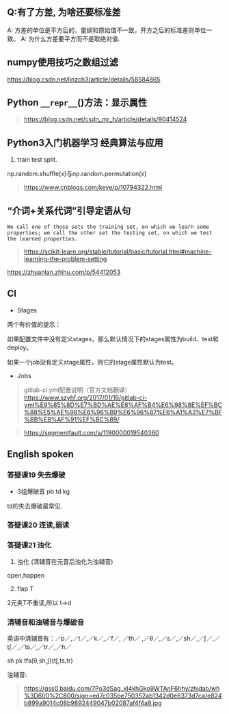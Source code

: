 
## Q:有了方差, 为啥还要标准差

A: 方差的单位是平方后的，量纲和原始值不一致，开方之后的标准差则单位一致。
A: 为什么方差要平方而不是取绝对值. 

## numpy使用技巧之数组过滤

https://blog.csdn.net/linzch3/article/details/58584865


## Python `__repr__`()方法：显示属性

> https://blog.csdn.net/csdn_mr_h/article/details/90414524


## Python3入门机器学习 经典算法与应用

1. train test split.

np.random.shuffle(x)与np.random.permutation(x)

> https://www.cnblogs.com/keye/p/10794322.html

## “介词+关系代词”引导定语从句

```
We call one of those sets the training set, on which we learn some properties; we call the other set the testing set, on which we test the learned properties.
```

> https://scikit-learn.org/stable/tutorial/basic/tutorial.html#machine-learning-the-problem-setting

https://zhuanlan.zhihu.com/p/54412053


## CI

* Stages

两个有价值的提示：

如果配置文件中没有定义stages，那么默认情况下的stages属性为build、test和deploy。

如果一个job没有定义stage属性，则它的stage属性默认为test。

* Jobs

> gitlab-ci.yml配置说明（官方文档翻译）
https://www.szyhf.org/2017/01/16/gitlab-ci-yml%E9%85%8D%E7%BD%AE%E8%AF%B4%E6%98%8E%EF%BC%88%E5%AE%98%E6%96%B9%E6%96%87%E6%A1%A3%E7%BF%BB%E8%AF%91%EF%BC%89/


> https://segmentfault.com/a/1190000019540360


## English spoken

### 答疑课19 失去爆破

* 3组爆破音 pb td kg

td的失去爆破最常见.

### 答疑课20 连读,弱读

### 答疑课21 浊化

1. 浊化 (清辅音在元音后浊化为浊辅音)

open,happen

2. flap T

2元夹T不重读,所以 t->d

### 清辅音和浊辅音与爆破音

英语中清辅音有：／p／,／t／,／k／,／f／, ／th／ ,／θ／,／s／,／sh／,／∫／,／t∫／,／ts／,／tr／,／h／

sh pk tfs(θ,sh,∫)(t∫,ts,tr)

浊辅音: 

> https://gss0.baidu.com/7Po3dSag_xI4khGko9WTAnF6hhy/zhidao/wh%3D600%2C800/sign=ed7c035be750352ab1342d0e6373d7ca/e824b899a9014c08b9892449047b02087af4f4a8.jpg
